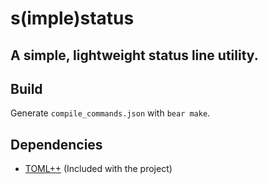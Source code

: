 # s(imple)status

## A simple, lightweight status line utility.

## Build

Generate `compile_commands.json` with `bear make`.

## Dependencies

- [TOML++](https://github.com/marzer/tomlplusplus/) (Included with the project)
